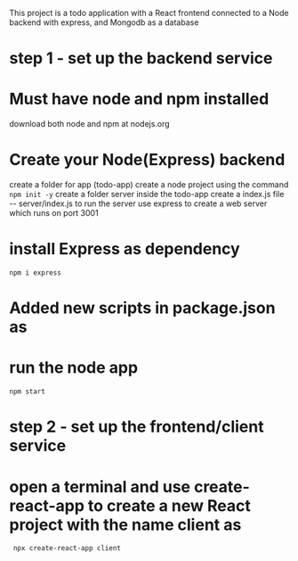 This project is a todo application with a React frontend connected to a Node
backend with express, and Mongodb as a database

# step 1 - set up the backend service

# Must have node and npm installed

download both node and npm at nodejs.org

# Create your Node(Express) backend

create a folder for app (todo-app)
create a node project using the command ` npm init -y`
create a folder server inside the todo-app
create a index.js file -- server/index.js to run the server
use express to create a web server which runs on port 3001

<!--
const express = require("express");
const PORT = process.env.PORT || 3001;
const app = express();
app.listen(PORT, () => {
  console.log(`Server listening on ${PORT}`);
});
-->

# install Express as dependency

`npm i express`

# Added new scripts in package.json as

<!--
"scripts": {
  "start": "node server/index.js"},
-->

# run the node app

`npm start`

# step 2 - set up the frontend/client service

# open a terminal and use create-react-app to create a new React project with the name client as

` npx create-react-app client`
